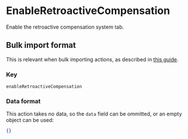 # EnableRetroactiveCompensation

Enable the retroactive compensation system tab.

## Bulk import format

This is relevant when bulk importing actions, as described in [this
guide](https://github.com/DA0-DA0/dao-dao-ui/wiki/Bulk-importing-actions).

### Key

`enableRetroactiveCompensation`

### Data format

This action takes no data, so the `data` field can be ommitted, or an empty
object can be used:

```json
{}
```
